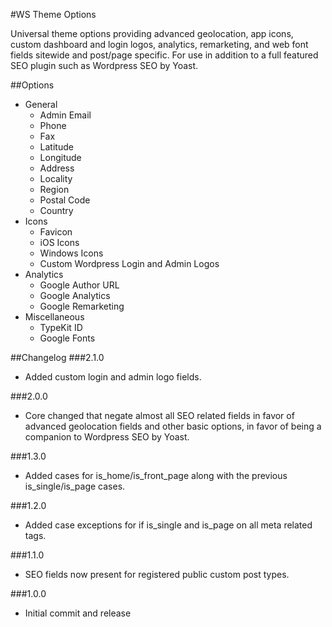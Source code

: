 #WS Theme Options

Universal theme options providing advanced geolocation, app icons, custom dashboard and login logos, analytics, remarketing, and web font fields sitewide and post/page specific. For use in addition to a full featured SEO plugin such as Wordpress SEO by Yoast.

##Options

- General
    - Admin Email
    - Phone
    - Fax
    - Latitude
    - Longitude
    - Address
    - Locality
    - Region
    - Postal Code
    - Country
- Icons
    - Favicon
    - iOS Icons
    - Windows Icons
    - Custom Wordpress Login and Admin Logos
- Analytics
    - Google Author URL
    - Google Analytics
    - Google Remarketing
- Miscellaneous
    - TypeKit ID
    - Google Fonts

##Changelog
###2.1.0
- Added custom login and admin logo fields.

###2.0.0
- Core changed that negate almost all SEO related fields in favor of advanced geolocation fields and other basic options, in favor of being a companion to Wordpress SEO by Yoast.

###1.3.0
- Added cases for is_home/is_front_page along with the previous is_single/is_page cases.

###1.2.0
- Added case exceptions for if is_single and is_page on all meta related tags.

###1.1.0
- SEO fields now present for registered public custom post types.

###1.0.0
- Initial commit and release

